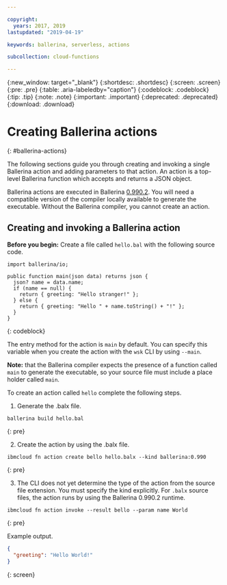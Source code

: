 ```yaml
---

copyright:
  years: 2017, 2019
lastupdated: "2019-04-19"

keywords: ballerina, serverless, actions

subcollection: cloud-functions

---
```


{:new_window: target="_blank"}
{:shortdesc: .shortdesc}
{:screen: .screen}
{:pre: .pre}
{:table: .aria-labeledby="caption"}
{:codeblock: .codeblock}
{:tip: .tip}
{:note: .note}
{:important: .important}
{:deprecated: .deprecated}
{:download: .download}

# Creating Ballerina actions
{: #ballerina-actions}

The following sections guide you through creating and invoking a single Ballerina action and adding parameters to that action. An action is a top-level Ballerina function which accepts and returns a JSON object.

Ballerina actions are executed in Ballerina [0.990.2](https://ballerina.io/downloads). You will need a compatible version of the compiler locally available to generate the executable. Without the Ballerina compiler, you cannot create an action.

## Creating and invoking a Ballerina action

**Before you begin:** Create a file called `hello.bal` with the following source code.

```
import ballerina/io;

public function main(json data) returns json {
  json? name = data.name;
  if (name == null) {
    return { greeting: "Hello stranger!" };
  } else {
    return { greeting: "Hello " + name.toString() + "!" };
  }
}
```
{: codeblock}

The entry method for the action is `main` by default. You can specify this variable when you create the action with the `wsk` CLI by using `--main`.

**Note:** that the Ballerina compiler expects the presence of a function called `main` to generate the executable, so your source file must include a place holder called `main`.

To create an action called `hello` complete the following steps.

1. Generate the .balx file.
  ```
  ballerina build hello.bal
  ```
{: pre}

2. Create the action by using the .balx file.
  ```
  ibmcloud fn action create bello hello.balx --kind ballerina:0.990
  ```
{: pre}

3. The CLI does not yet determine the type of the action from the source file extension. You must specify the kind explicitly. For `.balx` source files, the action runs by using the Ballerina 0.990.2 runtime.
  ```
  ibmcloud fn action invoke --result bello --param name World
  ```
{: pre}

Example output.
```json
{
  "greeting": "Hello World!"
}
```
{: screen}
